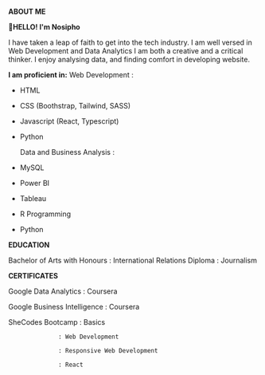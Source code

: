 **ABOUT ME**

**👋HELLO! I'm Nosipho** 

I have taken a leap of faith to get into the tech industry. 
I am well versed in Web Development and Data Analytics
I am both a creative and a critical thinker. 
I enjoy analysing data, and finding comfort in developing website. 

**I am proficient in:**
Web Development :
- HTML
- CSS (Boothstrap, Tailwind, SASS)
- Javascript (React, Typescript)
- Python

  Data and Business Analysis :
- MySQL
- Power BI
- Tableau
- R Programming
- Python 
  
**EDUCATION**

Bachelor of Arts with Honours : International Relations 
Diploma : Journalism

**CERTIFICATES**

Google Data Analytics : Coursera

Google Business Intelligence : Coursera

SheCodes Bootcamp : Basics  

                  : Web Development 
                  
                  : Responsive Web Development
                  
                  : React

